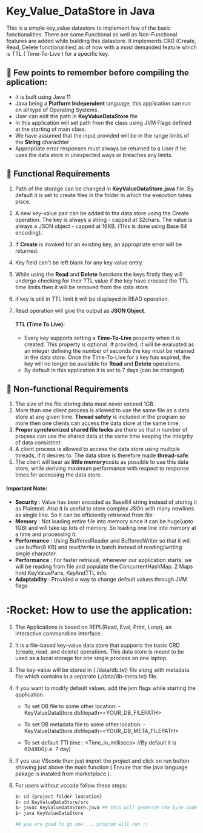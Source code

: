 # Key_Value_DataStore in Java

This is a simple key_value datastore to implement few of the basic functionalities. There are some Functional as well as Non-Functional features are added while building this datastore. It implements CRD (Create, Read, Delete functionalities) as of now with a most demanded feature which is TTL ( Time-To-Live ) for a specific key.

## :memo: Few points to remember before compiling the aplication:

- It is built using Java 11
- Java being a **Platform Independent** language, this application can run on all type of Operating Systems.
- User can edit the path in **KeyValueDataStore** file
- In this application will set path from the class using JVM Flags defined at the starting of main class.
- We have assumed that the input provided will be in the range limits of the **String** charachter
- Appropriate error responses must always be returned to a User if he uses the data store in unexpected ways or breaches any limits.

## :rocket: Functional Requirements

1. Path of the storage can be changed in **KeyValueDataStore.java** file. By default it is set to create files in the folder in which the execution takes place.
2. A new key-value pair can be added to the data store using the Create operation. The key is always a string - capped at 32chars. The value is always a JSON object - capped at 16KB. (This is done using Base 64 encoding).
3. If **Create** is invoked for an existing key, an appropriate error will be returned.
4. Key field can't be left blank for any key value entry.
5. While using the **Read** and **Delete** functions the keys firstly they will undergo checking for their TTL value if the key have crossed the TTL time limits then it will be removed from the data store.
6. if key is still in TTL limit it will be displayed in READ operation.
7. Read operation will give the output as **JSON Object**.

   #### TTL (Time To Live):

   - Every key supports setting a **Time-To-Live** property when it is created. This property is optional. If provided, it will be evaluated as an integer defining the number of seconds the key must be retained in the data store. Once the Time-To-Live for a key has expired, the key will no longer be available for **Read** and **Delete** operations.
   - By default in this application it is set to 7 days (can be changed)

## :rainbow: Non-functional Requirements

1. The size of the file storing data must never exceed 1GB.
2. More than one client process is allowed to use the same file as a data store at any given time. **Thread safety** is included in the program so more then one clients can access the data store at the same time.
3. **Proper synchronized shared file locks** are there so that _n_ number of process can use the shared data at the same time keeping the integrity of data consistent
4. A client process is allowed to access the data store using multiple threads, if it desires to. The data store is therefore made **thread-safe**.
5. The client will bear as **little memory**costs as possible to use this data store, while
    deriving maximum performance with respect to response times for accessing the data
    store.

#### Important Note:
  
 - **Security** : Value has been encoded as Base64 string instead of storing it as Plaintext. Also it is useful to store complex JSOn with many newlines as single line. So it can be efficiently retrieved from file
 - **Memory** : Not loading entire file into memory since it can be huge(upto 1GB) and will take up lots of memory. So loading one line into memory at a time and processing it.
 - **Performance** : Using BufferedReader and BufferedWriter so that it will use buffer(8 KB) and read/write in batch instead of reading/writing single character.
 - **Performance** : For faster retrieval, whenever our application starts, we will be reading from file and populate the ConcurrentHashMap. 2 Maps hold KeyValuePairs, KeyAndTTL info.
 - **Adaptability** : Provided a way to change default values through JVM flags

# :Rocket: How to use the application:

1) The Applications is based on REPL(Read, Eval, Print, Loop), an interactive commandline interface.
2) It is a file-based key-value data store that supports the basic CRD (create, read, and delete)
operations. This data store is meant to be used as a local storage for one single process on one
laptop.
3) The key-value will be stored in (./data/db.txt) file along with metadata file which contains in a separate (./data/db-meta.txt) file.
4) If you want to modify default values, add the jvm flags while starting the application.
    
   -  To set DB file to some other location: -KeyValueDataStore.dbfilepath=<YOUR_DB_FILEPATH>

   - To set DB metadata file to some other location: -KeyValueDataStore.dbfilepath=<YOUR_DB_META_FILEPATH>

   - To set default TTl time : <Time_in_millisecs> //By default it is 604800(i.e. 7 day)

5) If you use VScode then just import the project and click on run button showing just above the main function ( Ensure that the java language pakage is instaled from marketplace ).

6) For users without vscode follow these steps:
    ```bash
    $> cd {project folder loacation}
    $> cd KeyValueDataStore/src
    $> javac KeyValueDataStore.java ## this will generate the byte code for jvm 
    $> java KeyValueDataStore

    ## you are good to go now ... program will run :)
```
